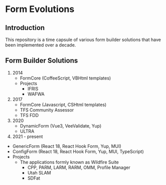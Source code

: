 # Form Evolutions
## Introduction
This repository is a time capsule of various form builder solutions that have been implemented over a decade.

## Form Builder Solutions
1. 2014
    - FormCore (CoffeeScript, VBHtml templates)
    - Projects
      - IFRIS
      - WAFWA
2. 2017
    - FormCore (Javascript, CSHtml templates)
    - TFS Community Assessor
    - TFS FDD
3. 2020
    - DynamicForm (Vue3, VeeValidate, Yup)
    - ULTRA
4. 2021 - present
  - GenericForm (React 18, React Hook Form, Yup, MUI)
  - ConfigForm (React 18, React Hook Form, Yup, MUI, TypeScript)
  - Projects
    - The applications formly known as Wildfire Suite
      - CPP, PARM, LARM, RARM, OMM, Profile Manager
      - Utah SLAM
      - SDFat

